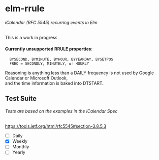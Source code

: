 # elm-rrule
###### iCalendar (RFC 5545) recurring events in Elm    

This is a work in progress

#### Currently unsupported RRULE properties:

```
  BYSECOND, BYMINUTE, BYHOUR, BYYEARDAY, BYSETPOS 
  FREQ = SECONDLY, MINUTELY, or HOURLY
```

Reasoning is anything less than a DAILY frequency is not used by Google Calendar or Microsoft Outlook,  
and the time information is baked into DTSTART.


## Test Suite

###### Tests are based on the examples in the iCalendar Spec
<https://tools.ietf.org/html/rfc5545#section-3.8.5.3>

- [ ] Daily
- [x] Weekly
- [ ] Monthly
- [ ] Yearly
